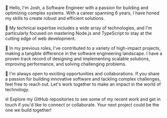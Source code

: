 👋 Hello, I'm Josh, a Software Engineer with a passion for building and optimizing complex systems. With a career spanning 6 years, I have honed my skills to create robust and efficient solutions.

🚀 My technical expertise includes a wide array of technologies, and I'm particularly focused on mastering Node.js and TypeScript to stay at the cutting edge of web development.

💼 In my previous roles, I've contributed to a variety of high-impact projects, making a tangible difference in the software engineering landscape. I have a proven track record of designing and implementing scalable solutions, improving performance, and solving challenging problems.

💞️ I'm always open to exciting opportunities and collaborations. If you share a passion for building innovative software and tackling complex challenges, feel free to reach out. Let's work together to make an impact in the world of technology.

🌐 Explore my GitHub repositories to see some of my recent work and get in touch if you'd like to connect or collaborate. Your next project could be the one we build together!
<!---
Josh-Algors/Josh-Algors is a ✨ special ✨ repository because its `README.md` (this file) appears on your GitHub profile.
You can click the Preview link to take a look at your changes.
--->
